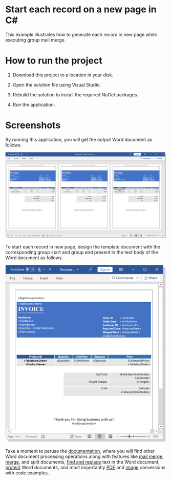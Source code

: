 # Start each record on a new page in C#

This example illustrates how to generate each record in new page while executing group mail merge.

# How to run the project

1. Download this project to a location in your disk.

2. Open the solution file using Visual Studio.

3. Rebuild the solution to install the required NuGet packages.

4. Run the application.

# Screenshots

By running this application, you will get the output Word document as follows.

<p align="center">
<img src="Images/Start-each-record-on-new-page-output.png" alt="Start-each-record-on-new-page-output"/>
</p>

To start each record in new page, design the template document with the corresponding group start and group end present in the text body of the Word document as follows.

<p align="center">
<img src="Images/Start-each-record-on-new-page-template.png" alt="Start-each-record-on-new-page-template"/>
</p>

Take a moment to peruse the [documentation](https://help.syncfusion.com/file-formats/docio/getting-started), where you will find other Word document processing operations along with features like [mail merge](https://help.syncfusion.com/file-formats/docio/working-with-mail-merge), [merge](https://help.syncfusion.com/file-formats/docio/working-with-word-document#merging-word-documents), and split documents, [find and replace](https://help.syncfusion.com/file-formats/docio/working-with-find-and-replace) text in the Word document, [protect](https://help.syncfusion.com/file-formats/docio/working-with-security) Word documents, and most importantly [PDF](https://help.syncfusion.com/file-formats/docio/word-to-pdf) and [image](https://help.syncfusion.com/file-formats/docio/word-to-image) conversions with code examples.